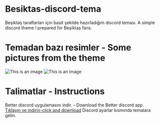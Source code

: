 # Besiktas-discord-tema
Beşiktaş taraftarları için basit şekilde hazırladığım discord teması. 
A simple discord theme I prepared for Beşiktaş fans.

# Temadan bazı resimler - Some pictures from the theme
![This is an image](https://i.imgur.com/dTaWBzO.png)
![This is an image](https://i.imgur.com/46OMNR6.png)

# Talimatlar - Instructions
Better discord uygulamasını indir. - Download the Better discord app. [Tıklayın ve indirin-click and download](https://betterdiscord.app/)
Discord ayarlar kısmında temalara gelin.
